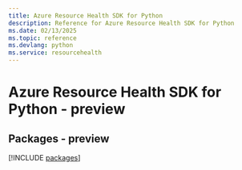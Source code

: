 ```yaml
---
title: Azure Resource Health SDK for Python
description: Reference for Azure Resource Health SDK for Python
ms.date: 02/13/2025
ms.topic: reference
ms.devlang: python
ms.service: resourcehealth
---
```

# Azure Resource Health SDK for Python - preview
## Packages - preview
[!INCLUDE [packages](resource-health-index.md)]